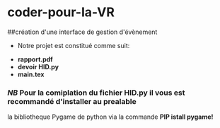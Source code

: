 # coder-pour-la-VR
##création d'une interface de gestion d'évènement
 - Notre projet  est constitué comme suit:
 * **rapport.pdf**
 * **devoir HID.py**
 * **main.tex**
### *NB* Pour la comiplation du fichier HID.py il vous est recommandé d'installer au prealable
la bibliotheque Pygame de python via la commande **PIP istall pygame!**
